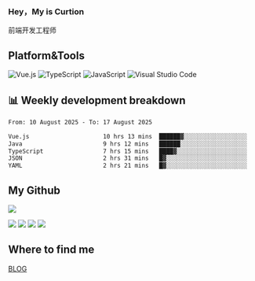 ### Hey，My is Curtion
前端开发工程师
## Platform&Tools

![Vue.js](https://img.shields.io/badge/-Vue.js-4FC08D?style=flat-square&logo=Vue.js&logoColor=white)
![TypeScript](https://img.shields.io/badge/-TypeScript-007ACC?style=flat-square&logo=typescript&logoColor=white)
![JavaScript](https://img.shields.io/badge/-JavaScript-F7DF1E?style=flat-square&logo=javascript&logoColor=black)
![Visual Studio Code](https://img.shields.io/badge/-VSCode-007ACC?style=flat-square&logo=Visual-Studio-Code&logoColor=white)

## 📊 Weekly development breakdown

<!--START_SECTION:waka-->

```txt
From: 10 August 2025 - To: 17 August 2025

Vue.js                     10 hrs 13 mins  ██████▓░░░░░░░░░░░░░░░░░░   26.07 %
Java                       9 hrs 12 mins   ██████░░░░░░░░░░░░░░░░░░░   23.49 %
TypeScript                 7 hrs 15 mins   ████▓░░░░░░░░░░░░░░░░░░░░   18.52 %
JSON                       2 hrs 31 mins   █▓░░░░░░░░░░░░░░░░░░░░░░░   06.44 %
YAML                       2 hrs 21 mins   █▓░░░░░░░░░░░░░░░░░░░░░░░   06.01 %
```

<!--END_SECTION:waka-->

## My Github

![](http://github-profile-summary-cards.vercel.app/api/cards/profile-details?username=curtion&theme=nord_bright)

![](http://github-profile-summary-cards.vercel.app/api/cards/stats?username=curtion&theme=nord_bright)
![](http://github-profile-summary-cards.vercel.app/api/cards/productive-time?username=curtion&theme=nord_bright&utcOffset=8)
![](http://github-profile-summary-cards.vercel.app/api/cards/repos-per-language?username=curtion&theme=nord_bright)
![](http://github-profile-summary-cards.vercel.app/api/cards/most-commit-language?username=curtion&theme=nord_bright)

## Where to find me

[BLOG](https://blog.3gxk.net)
